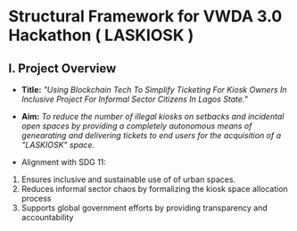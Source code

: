 # Structural Framework for VWDA 3.0 Hackathon ( LASKIOSK )

## I. Project Overview

- **Title:**
*"Using Blockchain Tech To Simplify Ticketing For Kiosk Owners In Inclusive
Project For Informal Sector Citizens In Lagos State."*

- **Aim:**
*To reduce the number of illegal kiosks on setbacks and incidental open spaces
by providing a completely autonomous means of genearating and delivering
tickets to end users for the acquisition of a "LASKIOSK" space.*

- Alignment with SDG 11:
1. Ensures inclusive and sustainable use of of urban spaces.
2. Reduces informal sector chaos by formalizing the kiosk space allocation
   process
3. Supports global government efforts by providing transparency and
   accountability
   
## 

